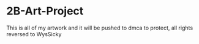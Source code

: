 # 2B-Art-Project
This is all of my artwork and it will be pushed to dmca to protect, all rights reversed to WysSicky
